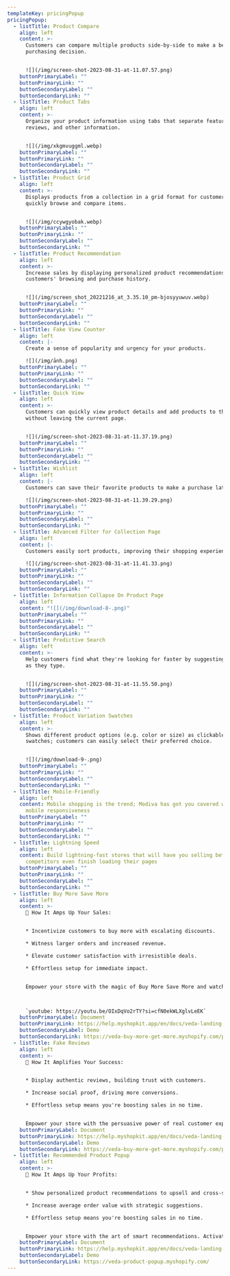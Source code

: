 ```yaml
---
templateKey: pricingPopup
pricingPopup:
  - listTitle: Product Compare
    align: left
    content: >-
      Customers can compare multiple products side-by-side to make a better
      purchasing decision.


      ![](/img/screen-shot-2023-08-31-at-11.07.57.png)
    buttonPrimaryLabel: ""
    buttonPrimaryLink: ""
    buttonSecondaryLabel: ""
    buttonSecondaryLink: ""
  - listTitle: Product Tabs
    align: left
    content: >-
      Organize your product information using tabs that separate features,
      reviews, and other information.


      ![](/img/xkgmvuggml.webp)
    buttonPrimaryLabel: ""
    buttonPrimaryLink: ""
    buttonSecondaryLabel: ""
    buttonSecondaryLink: ""
  - listTitle: Product Grid
    align: left
    content: >-
      Displays products from a collection in a grid format for customers to
      quickly browse and compare items.


      ![](/img/ccywgyobak.webp)
    buttonPrimaryLabel: ""
    buttonPrimaryLink: ""
    buttonSecondaryLabel: ""
    buttonSecondaryLink: ""
  - listTitle: Product Recommendation
    align: left
    content: >-
      Increase sales by displaying personalized product recommendations based on
      customers' browsing and purchase history.


      ![](/img/screen_shot_20221216_at_3.35.10_pm-bjosyyuwuv.webp)
    buttonPrimaryLabel: ""
    buttonPrimaryLink: ""
    buttonSecondaryLabel: ""
    buttonSecondaryLink: ""
  - listTitle: Fake View Counter
    align: left
    content: |-
      Create a sense of popularity and urgency for your products.

      ![](/img/ảnh.png)
    buttonPrimaryLabel: ""
    buttonPrimaryLink: ""
    buttonSecondaryLabel: ""
    buttonSecondaryLink: ""
  - listTitle: Quick View
    align: left
    content: >-
      Customers can quickly view product details and add products to their cart
      without leaving the current page.


      ![](/img/screen-shot-2023-08-31-at-11.37.19.png)
    buttonPrimaryLabel: ""
    buttonPrimaryLink: ""
    buttonSecondaryLabel: ""
    buttonSecondaryLink: ""
  - listTitle: Wishlist
    align: left
    content: |-
      Customers can save their favorite products to make a purchase later.

      ![](/img/screen-shot-2023-08-31-at-11.39.29.png)
    buttonPrimaryLabel: ""
    buttonPrimaryLink: ""
    buttonSecondaryLabel: ""
    buttonSecondaryLink: ""
  - listTitle: Advanced Filter for Collection Page
    align: left
    content: |-
      Customers easily sort products, improving their shopping experience.

      ![](/img/screen-shot-2023-08-31-at-11.41.33.png)
    buttonPrimaryLabel: ""
    buttonPrimaryLink: ""
    buttonSecondaryLabel: ""
    buttonSecondaryLink: ""
  - listTitle: Information Collapse On Product Page
    align: left
    content: "![](/img/download-8-.png)"
    buttonPrimaryLabel: ""
    buttonPrimaryLink: ""
    buttonSecondaryLabel: ""
    buttonSecondaryLink: ""
  - listTitle: Predictive Search
    align: left
    content: >-
      Help customers find what they're looking for faster by suggesting products
      as they type.


      ![](/img/screen-shot-2023-08-31-at-11.55.50.png)
    buttonPrimaryLabel: ""
    buttonPrimaryLink: ""
    buttonSecondaryLabel: ""
    buttonSecondaryLink: ""
  - listTitle: Product Variation Swatches
    align: left
    content: >-
      Shows different product options (e.g. color or size) as clickable
      swatches; customers can easily select their preferred choice.


      ![](/img/download-9-.png)
    buttonPrimaryLabel: ""
    buttonPrimaryLink: ""
    buttonSecondaryLabel: ""
    buttonSecondaryLink: ""
  - listTitle: Mobile-Friendly
    align: left
    content: Mobile shopping is the trend; Modiva has got you covered with smooth
      mobile responsiveness
    buttonPrimaryLabel: ""
    buttonPrimaryLink: ""
    buttonSecondaryLabel: ""
    buttonSecondaryLink: ""
  - listTitle: Lightning Speed
    align: left
    content: Build lightning-fast stores that will have you selling before your
      competitors even finish loading their pages
    buttonPrimaryLabel: ""
    buttonPrimaryLink: ""
    buttonSecondaryLabel: ""
    buttonSecondaryLink: ""
  - listTitle: Buy More Save More
    align: left
    content: >-
      🌟 How It Amps Up Your Sales:


      * Incentivize customers to buy more with escalating discounts.

      * Witness larger orders and increased revenue.

      * Elevate customer satisfaction with irresistible deals.

      * Effortless setup for immediate impact.


      Empower your store with the magic of Buy More Save More and watch your sales soar to new heights. Activate now and supercharge your Shopify success! 💥👏



      `youtube: https://youtu.be/OIxDqVo2rTY?si=cfN0ekWLXglvLeEK`
    buttonPrimaryLabel: Document
    buttonPrimaryLink: https://help.myshopkit.app/en/docs/veda-landing-page-builder/veda-addons/buy-more-save-more/
    buttonSecondaryLabel: Demo
    buttonSecondaryLink: https://veda-buy-more-get-more.myshopify.com/products/anon-wren-helmet-2016-womens
  - listTitle: Fake Reviews
    align: left
    content: >-
      🌟 How It Amplifies Your Success:


      * Display authentic reviews, building trust with customers.

      * Increase social proof, driving more conversions.

      * Effortless setup means you're boosting sales in no time.


      Empower your store with the persuasive power of real customer experiences. Activate the Fake Review Widget today and watch your sales flourish with heightened social proof! 💥👥
    buttonPrimaryLabel: Document
    buttonPrimaryLink: https://help.myshopkit.app/en/docs/veda-landing-page-builder/veda-addons/fake-reviews-6615/
    buttonSecondaryLabel: Demo
    buttonSecondaryLink: https://veda-buy-more-get-more.myshopify.com/products/fake-review-slider-layout
  - listTitle: Recommended Product Popup
    align: left
    content: >-
      🌟 How It Amps Up Your Profits:


      * Show personalized product recommendations to upsell and cross-sell.

      * Increase average order value with strategic suggestions.

      * Effortless setup means you're boosting sales in no time.


      Empower your store with the art of smart recommendations. Activate the Recommended Product Popup today and unleash a new era of upselling and cross-selling success! 🌐🛒
    buttonPrimaryLabel: Document
    buttonPrimaryLink: https://help.myshopkit.app/en/docs/veda-landing-page-builder/veda-addons/product-popup-6786/
    buttonSecondaryLabel: Demo
    buttonSecondaryLink: https://veda-product-popup.myshopify.com/
---
```

